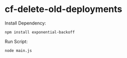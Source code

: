 # cf-delete-old-deployments

Install Dependency:

```
npm install exponential-backoff
```

Run Script:

```
node main.js
```
